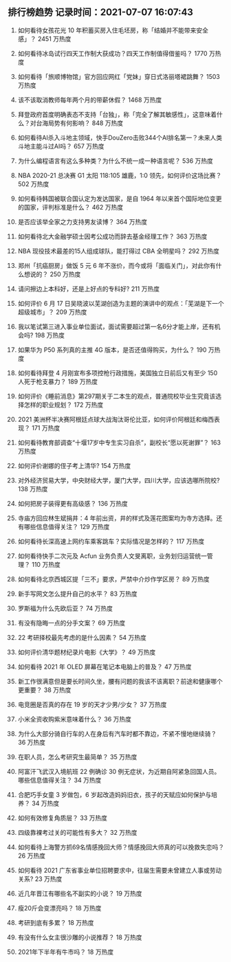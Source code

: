 
## 排行榜趋势 记录时间：2021-07-07 16:07:43
  
  1. 如何看待女孩花光 10 年积蓄买房入住毛坯房，称「结婚并不能带来安全感」？ 2451 万热度
    
  2. 如何看待冰岛试行四天工作制大获成功？四天工作制值得借鉴吗？ 1770 万热度
    
  3. 如何看待「旅顺博物馆」官方回应网红「党妹」穿日式洛丽塔裙跳舞？ 1503 万热度
    
  4. 该不该取消教师每年两个月的带薪休假？ 1468 万热度
    
  5. 拜登政府首度明确表态不支持「台独」，称「完全了解其敏感性」，这意味着什么？对台海局势有何影响？ 848 万热度
    
  6. 如何看待AI杀入斗地主领域，快手DouZero击败344个AI排名第一？未来人类斗地主能斗过AI吗？ 657 万热度
    
  7. 为什么编程语言有这么多种类？为什么不统一成一种语言呢？ 536 万热度
    
  8. NBA 2020-21 总决赛 G1 太阳 118:105 雄鹿，1:0 领先，如何评价这场比赛？ 502 万热度
    
  9. 如何看待韩国被联合国认定为发达国家，是自 1964 年以来首个国际地位变更的国家，评判标准是什么？ 462 万热度
    
  10. 是否应该举全家之力支持男友读博？ 364 万热度
    
  11. 如何看待北大金融学硕士因考公成功而辞去基金经理工作？ 363 万热度
    
  12. NBA 现役技术最差的15人组成球队，能打得过 CBA 全明星吗？ 292 万热度
    
  13. 郑州「抗癌厨房」做饭 5 元 6 年不涨价，而今或将「面临关门」，对此你有什么想说的？ 250 万热度
    
  14. 请问擦边上本科好，还是上好点的专科好? 211 万热度
    
  15. 如何评价 6 月 17 日吴晓波以芜湖创造为主题的演讲中的观点：「芜湖是下一个超级城市」？ 209 万热度
    
  16. 我以笔试第三进入事业单位面试，面试需要超过第一名6分才能上岸，还有机会吗? 198 万热度
    
  17. 如果华为 P50 系列真的主推 4G 版本，是否还值得购买，为什么？ 190 万热度
    
  18. 如何看待拜登 4 月刚宣布多项控枪行政措施，美国独立日前后又有至少 150 人死于枪支暴力？ 189 万热度
    
  19. 如何评价《睡前消息》第297期关于二本生的观点，普通院校毕业生究竟该选择怎样的职业规划？ 172 万热度
    
  20. 2021 美洲杯半决赛阿根廷点球大战淘汰哥伦比亚，如何评价阿根廷和梅西表现？ 171 万热度
    
  21. 如何看待教育部调查“十堰17岁中专生实习自杀”，副校长“愿以死谢罪”？ 163 万热度
    
  22. 如何评价谢娜的侄子考上清华? 154 万热度
    
  23. 对外经济贸易大学，中央财经大学，厦门大学，四川大学，应该选哪所院校? 138 万热度
    
  24. 如何把房子装得更有高级感？ 136 万热度
    
  25. 寺庙方回应林生斌捐井：4 年前出资，井的样式及莲花图案均为寺方选择。还有哪些信息值得关注？ 129 万热度
    
  26. 如何看待长深高速上网约车乘客跳车？实际情况是怎样的？ 117 万热度
    
  27. 如何看待快手二次元及 Acfun 业务负责人文旻离职，业务划归运营统一管理？ 110 万热度
    
  28. 如何看待北京西城区提「三不」要求，严禁中介炒作学区房？ 89 万热度
    
  29. 新手写网文怎么提升自己的水平？ 83 万热度
    
  30. 罗斯福为什么先欧后亚？ 74 万热度
    
  31. 有没有隐晦一点的分手文案？ 69 万热度
    
  32. 22 考研择校最先考虑的是什么因素？ 54 万热度
    
  33. 如何评价清华题材纪录片电影《大学》？ 49 万热度
    
  34. 如何看待 2021 年 OLED 屏幕在笔记本电脑上的普及？ 47 万热度
    
  35. 新工作很满意但是要长时间久坐，腰有问题的我该不该离职？前途和健康哪个更重要？ 38 万热度
    
  36. 电竞圈是否真的存在 19 岁的天才少男/少女？ 37 万热度
    
  37. 小米全资收购紫米意味着什么？ 36 万热度
    
  38. 为什么大部分骑自行车的人在身后有汽车时都不靠边，不紧不慢地继续骑？ 36 万热度
    
  39. 在职人员，怎么考研究生最简单？ 35 万热度
    
  40. 阿富汗飞武汉入境航班 22 例确诊 30 例无症状，为近期自阿紧急回国人员。哪些信息值得关注？ 34 万热度
    
  41. 合肥巧手女童 3 岁做包，6 岁起改造妈妈旧衣，孩子的天赋应如何保护与培养？ 34 万热度
    
  42. 如何有效修复角质层？ 33 万热度
    
  43. 四级靠裸考过关的可能性有多大？ 32 万热度
    
  44. 如何看待上海警方抓69名情感挽回大师？情感挽回大师真的可以挽救失恋吗？ 26 万热度
    
  45. 如何看待 2021 广东省事业单位招聘要求中，往届生需要未曾建立人事或劳动关系? 23 万热度
    
  46. 近几年晋江有哪些名不副实的小说？ 19 万热度
    
  47. 瘦20斤会变漂亮吗？ 18 万热度
    
  48. 考研到底有多累？ 18 万热度
    
  49. 有没有什么女主很沙雕的小说推荐？ 18 万热度
    
  50. 2021年下半年有牛市吗？ 18 万热度
    
